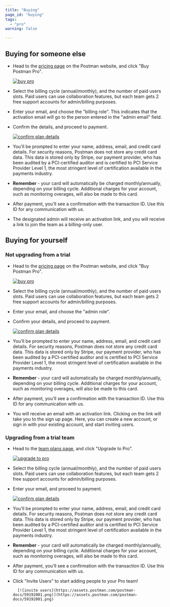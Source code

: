 ```yaml
---
title: "Buying"
page_id: "buying"
tags: 
  - "pro"
warning: false

---
```


## Buying for someone else

* Head to the [pricing page](https://www.getpostman.com/pricing) on the Postman website, and click "Buy Postman Pro".

    [![buy pro](https://assets.postman.com/postman-docs/pricing.png)](https://assets.postman.com/postman-docs/pricing.png)  

* Select the billing cycle (annual/monthly), and the number of paid users slots. Paid users can use collaboration features, but each team gets 2 free support accounts for admin/billing purposes.
* Enter your email, and choose the "billing role". This indicates that the activation email will go to the person entered in the "admin email" field.
* Confirm the details, and proceed to payment.

    [![confirm plan details](https://assets.postman.com/postman-docs/59191661.png)](https://assets.postman.com/postman-docs/59191661.png)

* You'll be prompted to enter your name, address, email, and credit card details. For security reasons, Postman does not store any credit card data. This data is stored only by Stripe, our payment provider, who has been audited by a PCI-certified auditor and is certified to PCI Service Provider Level 1, the most stringent level of certification available in the payments industry.
* **Remember** - your card will automatically be charged monthly/annually, depending on your billing cycle. Additional charges for your account, such as monitoring overages, will also be made to this card.
* After payment, you'll see a confirmation with the transaction ID. Use this ID for any communication with us.
* The designated admin will receive an activation link, and you will receive a link to join the team as a billing-only user.

## Buying for yourself

### **Not upgrading from a trial**

* Head to the [pricing page](https://www.getpostman.com/pricing) on the Postman website, and click "Buy Postman Pro".

    [![buy pro](https://assets.postman.com/postman-docs/pricing.png)](https://assets.postman.com/postman-docs/pricing.png)  

* Select the billing cycle (annual/monthly), and the number of paid users slots. Paid users can use collaboration features, but each team gets 2 free support accounts for admin/billing purposes.
* Enter your email, and choose the "admin role".
* Confirm your details, and proceed to payment.

    [![confirm plan details](https://assets.postman.com/postman-docs/59191782.png)](https://assets.postman.com/postman-docs/59191782.png)  

* You'll be prompted to enter your name, address, email, and credit card details. For security reasons, Postman does not store any credit card data. This data is stored only by Stripe, our payment provider, who has been audited by a PCI-certified auditor and is certified to PCI Service Provider Level 1, the most stringent level of certification available in the payments industry.
* **Remember** - your card will automatically be charged monthly/annually, depending on your billing cycle. Additional charges for your account, such as monitoring overages, will also be made to this card.
* After payment, you'll see a confirmation with the transaction ID. Use this ID for any communication with us.
* You will receive an email with an activation link. Clicking on the link will take you to the sign up page. Here, you can create a new account, or sign in with your existing account, and start inviting users.

### **Upgrading from a trial team**

* Head to the [team plans page](https://app.getpostman.com/dashboard/team-plans), and click "Upgrade to Pro".

    [![upgrade to pro](https://assets.postman.com/postman-docs/59191884.png)](https://assets.postman.com/postman-docs/59191884.png)

* Select the billing cycle (annual/monthly), and the number of paid users slots. Paid users can use collaboration features, but each team gets 2 free support accounts for admin/billing purposes.
* Enter your email, and proceed to payment.

    [![confirm plan details](https://assets.postman.com/postman-docs/59191943.png)](https://assets.postman.com/postman-docs/59191943.png)

* You'll be prompted to enter your name, address, email, and credit card details. For security reasons, Postman does not store any credit card data. This data is stored only by Stripe, our payment provider, who has been audited by a PCI-certified auditor and is certified to PCI Service Provider Level 1, the most stringent level of certification available in the payments industry.

* **Remember** - your card will automatically be charged monthly/annually, depending on your billing cycle. Additional charges for your account, such as monitoring overages, will also be made to this card.

* After payment, you'll see a confirmation with the transaction ID. Use this ID for any communication with us.

* Click "Invite Users" to start adding people to your Pro team!

        [![invite users](https://assets.postman.com/postman-docs/59192001.png)](https://assets.postman.com/postman-docs/59192001.png)
